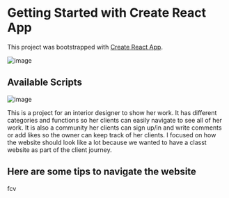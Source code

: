 # Getting Started with Create React App

This project was bootstrapped with [Create React App](https://github.com/facebook/create-react-app).

![image](./public/dalia.gif)



## Available Scripts

![image](./dalia.gif)

This is a project for an interior designer to show her work. It has different categories and functions so her clients can easily navigate to see all of her work.
It is also a community her clients can sign up/in and write comments or add likes so the owner can keep track of her clients.
I focused on how the website should look like a lot because we wanted to have a classt website as part of the client journey.

## Here are some tips to navigate the website 
fcv

